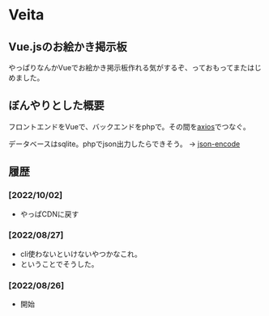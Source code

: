 # Veita

## Vue.jsのお絵かき掲示板

やっぱりなんかVueでお絵かき掲示板作れる気がするぞ、っておもってまたはじめました。

## ぼんやりとした概要

フロントエンドをVueで、バックエンドをphpで。その間を[axios](https://github.com/axios/axios)でつなぐ。

データベースはsqlite。phpでjson出力したらできそう。 -> [json-encode](https://www.php.net/manual/ja/function.json-encode.php)

## 履歴

### [2022/10/02]

- やっぱCDNに戻す

### [2022/08/27]

- cli使わないといけないやつかなこれ。
- ということでそうした。

### [2022/08/26]

- 開始

